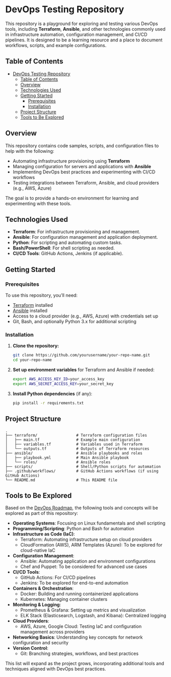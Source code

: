 # DevOps Testing Repository

This repository is a playground for exploring and testing various DevOps tools, including **Terraform**, **Ansible**, and other technologies commonly used in infrastructure automation, configuration management, and CI/CD pipelines. It is designed to be a learning resource and a place to document workflows, scripts, and example configurations.

## Table of Contents

-   [DevOps Testing Repository](#devops-testing-repository)
    -   [Table of Contents](#table-of-contents)
    -   [Overview](#overview)
    -   [Technologies Used](#technologies-used)
    -   [Getting Started](#getting-started)
        -   [Prerequisites](#prerequisites)
        -   [Installation](#installation)
    -   [Project Structure](#project-structure)
    -   [Tools to Be Explored](#tools-to-be-explored)

## Overview

This repository contains code samples, scripts, and configuration files to help with the following:

-   Automating infrastructure provisioning using **Terraform**
-   Managing configuration for servers and applications with **Ansible**
-   Implementing DevOps best practices and experimenting with CI/CD workflows
-   Testing integrations between Terraform, Ansible, and cloud providers (e.g., AWS, Azure)

The goal is to provide a hands-on environment for learning and experimenting with these tools.

## Technologies Used

-   **Terraform**: For infrastructure provisioning and management.
-   **Ansible**: For configuration management and application deployment.
-   **Python**: For scripting and automating custom tasks.
-   **Bash/PowerShell**: For shell scripting as needed.
-   **CI/CD Tools**: GitHub Actions, Jenkins (if applicable).

## Getting Started

### Prerequisites

To use this repository, you’ll need:

-   [Terraform](https://www.terraform.io/downloads.html) installed
-   [Ansible](https://docs.ansible.com/ansible/latest/installation_guide/intro_installation.html) installed
-   Access to a cloud provider (e.g., AWS, Azure) with credentials set up
-   Git, Bash, and optionally Python 3.x for additional scripting

### Installation

1. **Clone the repository:**

    ```bash
    git clone https://github.com/yourusername/your-repo-name.git
    cd your-repo-name
    ```

2. **Set up environment variables** for Terraform and Ansible if needed:

    ```bash
    export AWS_ACCESS_KEY_ID=your_access_key
    export AWS_SECRET_ACCESS_KEY=your_secret_key
    ```

3. **Install Python dependencies** (if any):
    ```bash
    pip install -r requirements.txt
    ```

## Project Structure

```plaintext
.
├── terraform/                 # Terraform configuration files
│   ├── main.tf                # Example main configuration
│   ├── variables.tf           # Variables used in Terraform
│   └── outputs.tf             # Outputs of Terraform resources
├── ansible/                   # Ansible playbooks and roles
│   ├── playbook.yml           # Main Ansible playbook
│   └── roles/                 # Ansible roles
├── scripts/                   # Shell/Python scripts for automation
├── .github/workflows/         # GitHub Actions workflows (if using GitHub Actions)
└── README.md                  # This README file
```

## Tools to Be Explored

Based on the [DevOps Roadmap](https://roadmap.sh/devops), the following tools and concepts will be explored as part of this repository:

-   **Operating Systems**: Focusing on Linux fundamentals and shell scripting
-   **Programming/Scripting**: Python and Bash for automation
-   **Infrastructure as Code (IaC)**:
    -   Terraform: Automating infrastructure setup on cloud providers
    -   CloudFormation (AWS), ARM Templates (Azure): To be explored for cloud-native IaC
-   **Configuration Management**:
    -   Ansible: Automating application and environment configurations
    -   Chef and Puppet: To be considered for advanced use cases
-   **CI/CD Tools**:
    -   GitHub Actions: For CI/CD pipelines
    -   Jenkins: To be explored for end-to-end automation
-   **Containers & Orchestration**:
    -   Docker: Building and running containerized applications
    -   Kubernetes: Managing container clusters
-   **Monitoring & Logging**:
    -   Prometheus & Grafana: Setting up metrics and visualization
    -   ELK Stack (Elasticsearch, Logstash, and Kibana): Centralized logging
-   **Cloud Providers**:
    -   AWS, Azure, Google Cloud: Testing IaC and configuration management across providers
-   **Networking Basics**: Understanding key concepts for network configuration and security
-   **Version Control**:
    -   Git: Branching strategies, workflows, and best practices

This list will expand as the project grows, incorporating additional tools and techniques aligned with DevOps best practices.
